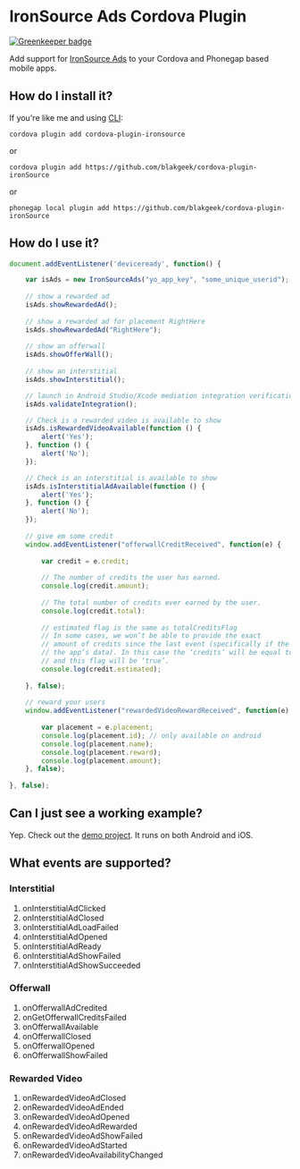 # IronSource Ads Cordova Plugin

[![Greenkeeper badge](https://badges.greenkeeper.io/Dexus/cordova-plugin-ironSource.svg)](https://greenkeeper.io/)

Add support for [IronSource Ads](https://www.IronSource.com/) to your Cordova and Phonegap based mobile apps.

## How do I install it? ##

If you're like me and using [CLI](http://cordova.apache.org/):
```
cordova plugin add cordova-plugin-ironsource
```

or

```
cordova plugin add https://github.com/blakgeek/cordova-plugin-ironSource
```

or

```
phonegap local plugin add https://github.com/blakgeek/cordova-plugin-ironSource
```

## How do I use it? ##

```javascript
document.addEventListener('deviceready', function() {

	var isAds = new IronSourceAds("yo_app_key", "some_unique_userid");
	
	// show a rewarded ad
	isAds.showRewardedAd();
    	
	// show a rewarded ad for placement RightHere
	isAds.showRewardedAd("RightHere");
    
	// show an offerwall
    isAds.showOfferWall();
    
    // show an interstitial
    isAds.showInterstitial();

    // launch in Android Studio/Xcode mediation integration verification
    isAds.validateIntegration();

    // Check is a rewarded video is available to show
    isAds.isRewardedVideoAvailable(function () {
    	alert('Yes');
	}, function () {
		alert('No');
	});

	// Check is an interstitial is available to show
    isAds.isInterstitialAdAvailable(function () {
    	alert('Yes');
	}, function () {
		alert('No');	
	});
    
    // give em some credit
	window.addEventListener("offerwallCreditReceived", function(e) {
	    
	    var credit = e.credit;
	    
	    // The number of credits the user has earned.
	    console.log(credit.amount);
	    
	    // The total number of credits ever earned by the user.
	    console.log(credit.total):
	    
	    // estimated flag is the same as totalCreditsFlag 
	    // In some cases, we won’t be able to provide the exact
        // amount of credits since the last event (specifically if the user clears
        // the app’s data). In this case the ‘credits’ will be equal to the ‘totalCredits’,
        // and this flag will be ‘true’.
	    console.log(credit.estimated);
	    
	}, false);
	
	// reward your users
	window.addEventListener("rewardedVideoRewardReceived", function(e) {
		
		var placement = e.placement;
		console.log(placement.id); // only available on android
		console.log(placement.name);
		console.log(placement.reward);
		console.log(placement.amount);
	}, false);
    
}, false);
```

## Can I just see a working example?
Yep.  Check out the [demo project](https://github.com/Dexus/cordova-plugin-ironSource-demo).  It runs on both Android and iOS.

## What events are supported?
### Interstitial
1. onInterstitialAdClicked
1. onInterstitialAdClosed
1. onInterstitialAdLoadFailed
1. onInterstitialAdOpened
1. onInterstitialAdReady
1. onInterstitialAdShowFailed
1. onInterstitialAdShowSucceeded

### Offerwall
1. onOfferwallAdCredited
1. onGetOfferwallCreditsFailed
1. onOfferwallAvailable
1. onOfferwallClosed
1. onOfferwallOpened
1. onOfferwallShowFailed

### Rewarded Video
1. onRewardedVideoAdClosed
1. onRewardedVideoAdEnded
1. onRewardedVideoAdOpened
1. onRewardedVideoAdRewarded
1. onRewardedVideoAdShowFailed
1. onRewardedVideoAdStarted
1. onRewardedVideoAvailabilityChanged
